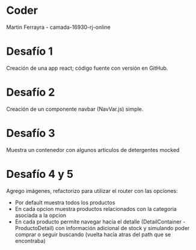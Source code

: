 # Coder 
Martin Ferrayra - camada-16930-rj-online

# Desafío 1
Creación de una app react; código fuente con versión en GitHub.

# Desafío 2
Creación de un componente navbar (NavVar.js) simple.

# Desafío 3
Muestra un contenedor con algunos articulos de detergentes mocked

# Desafío 4 y 5
Agrego imágenes, refactorizo para utilizar el router con las opciones:
 - Por default muestra todos los productos
 - En cada opcion muestra productos relacionados con la categoria asociada a la opcion
 - En cada producto permite navegar hacia el detalle (DetailContainer - ProductoDetail) con información adicional de stock y simulando poder comprar o seguir buscando (vuelta hacia atras del path que se encontraba)